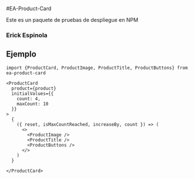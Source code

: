 #EA-Product-Card

Este es un paquete de pruebas de despliegue en NPM

### Erick Espinola

## Ejemplo
```
import {ProductCard, ProductImage, ProductTitle, ProductButtons} from ea-product-card
```

```
<ProductCard
  product={product}
  initialValues={{
    count: 4,
    maxCount: 10
  }}
>
  {
    ({ reset, isMaxCountReached, increaseBy, count }) => (
      <>
        <ProductImage />
        <ProductTitle />
        <ProductButtons />
      </>
    )
  }

</ProductCard>
```